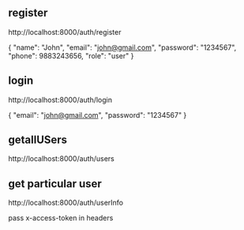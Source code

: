 ## register

http://localhost:8000/auth/register

{
"name": "John",
"email": "john@gmail.com",
"password": "1234567",
"phone": 9883243656,
"role": "user"
}

## login

http://localhost:8000/auth/login

{
"email": "john@gmail.com",
"password": "1234567"
}

## getallUSers

http://localhost:8000/auth/users

## get particular user

http://localhost:8000/auth/userInfo

pass x-access-token in headers
